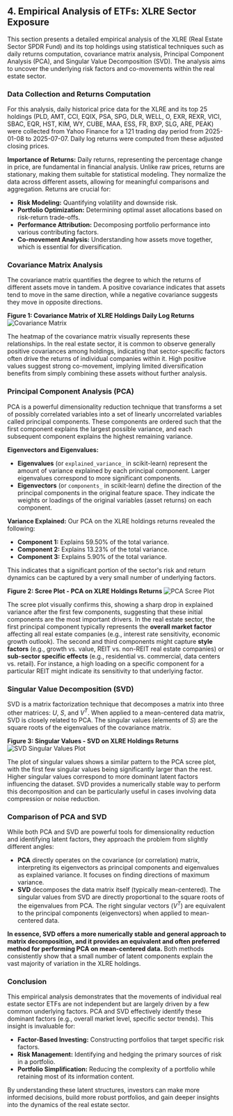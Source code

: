## 4. Empirical Analysis of ETFs: XLRE Sector Exposure

This section presents a detailed empirical analysis of the XLRE (Real Estate Sector SPDR Fund) and its top holdings using statistical techniques such as daily returns computation, covariance matrix analysis, Principal Component Analysis (PCA), and Singular Value Decomposition (SVD). The analysis aims to uncover the underlying risk factors and co-movements within the real estate sector.

### Data Collection and Returns Computation

For this analysis, daily historical price data for the XLRE and its top 25 holdings (PLD, AMT, CCI, EQIX, PSA, SPG, DLR, WELL, O, EXR, REXR, VICI, SBAC, EQR, HST, KIM, WY, CUBE, MAA, ESS, FR, BXP, SLG, ARE, PEAK) were collected from Yahoo Finance for a 121 trading day period from 2025-01-08 to 2025-07-07. Daily log returns were computed from these adjusted closing prices.

**Importance of Returns:**
Daily returns, representing the percentage change in price, are fundamental in financial analysis. Unlike raw prices, returns are stationary, making them suitable for statistical modeling. They normalize the data across different assets, allowing for meaningful comparisons and aggregation. Returns are crucial for:
* **Risk Modeling:** Quantifying volatility and downside risk.
* **Portfolio Optimization:** Determining optimal asset allocations based on risk-return trade-offs.
* **Performance Attribution:** Decomposing portfolio performance into various contributing factors.
* **Co-movement Analysis:** Understanding how assets move together, which is essential for diversification.

### Covariance Matrix Analysis

The covariance matrix quantifies the degree to which the returns of different assets move in tandem. A positive covariance indicates that assets tend to move in the same direction, while a negative covariance suggests they move in opposite directions.

**Figure 1: Covariance Matrix of XLRE Holdings Daily Log Returns**
![Covariance Matrix](covariance_matrix_xlre.png)

The heatmap of the covariance matrix visually represents these relationships. In the real estate sector, it is common to observe generally positive covariances among holdings, indicating that sector-specific factors often drive the returns of individual companies within it. High positive values suggest strong co-movement, implying limited diversification benefits from simply combining these assets without further analysis.

### Principal Component Analysis (PCA)

PCA is a powerful dimensionality reduction technique that transforms a set of possibly correlated variables into a set of linearly uncorrelated variables called principal components. These components are ordered such that the first component explains the largest possible variance, and each subsequent component explains the highest remaining variance.

**Eigenvectors and Eigenvalues:**
* **Eigenvalues** (or `explained_variance_` in scikit-learn) represent the amount of variance explained by each principal component. Larger eigenvalues correspond to more significant components.
* **Eigenvectors** (or `components_` in scikit-learn) define the direction of the principal components in the original feature space. They indicate the weights or loadings of the original variables (asset returns) on each component.

**Variance Explained:**
Our PCA on the XLRE holdings returns revealed the following:
* **Component 1:** Explains 59.50% of the total variance.
* **Component 2:** Explains 13.23% of the total variance.
* **Component 3:** Explains 5.90% of the total variance.

This indicates that a significant portion of the sector's risk and return dynamics can be captured by a very small number of underlying factors.

**Figure 2: Scree Plot - PCA on XLRE Holdings Returns**
![PCA Scree Plot](pca_scree_plot_xlre.png)

The scree plot visually confirms this, showing a sharp drop in explained variance after the first few components, suggesting that these initial components are the most important drivers.
In the real estate sector, the first principal component typically represents the **overall market factor** affecting all real estate companies (e.g., interest rate sensitivity, economic growth outlook). The second and third components might capture **style factors** (e.g., growth vs. value, REIT vs. non-REIT real estate companies) or **sub-sector specific effects** (e.g., residential vs. commercial, data centers vs. retail). For instance, a high loading on a specific component for a particular REIT might indicate its sensitivity to that underlying factor.

### Singular Value Decomposition (SVD)

SVD is a matrix factorization technique that decomposes a matrix into three other matrices: $U$, $S$, and $V^T$. When applied to a mean-centered data matrix, SVD is closely related to PCA. The singular values (elements of $S$) are the square roots of the eigenvalues of the covariance matrix.

**Figure 3: Singular Values - SVD on XLRE Holdings Returns**
![SVD Singular Values Plot](svd_plot_xlre.png)

The plot of singular values shows a similar pattern to the PCA scree plot, with the first few singular values being significantly larger than the rest. Higher singular values correspond to more dominant latent factors influencing the dataset. SVD provides a numerically stable way to perform this decomposition and can be particularly useful in cases involving data compression or noise reduction.

### Comparison of PCA and SVD

While both PCA and SVD are powerful tools for dimensionality reduction and identifying latent factors, they approach the problem from slightly different angles:
* **PCA** directly operates on the covariance (or correlation) matrix, interpreting its eigenvectors as principal components and eigenvalues as explained variance. It focuses on finding directions of maximum variance.
* **SVD** decomposes the data matrix itself (typically mean-centered). The singular values from SVD are directly proportional to the square roots of the eigenvalues from PCA. The right singular vectors ($V^T$) are equivalent to the principal components (eigenvectors) when applied to mean-centered data.

**In essence, SVD offers a more numerically stable and general approach to matrix decomposition, and it provides an equivalent and often preferred method for performing PCA on mean-centered data.** Both methods consistently show that a small number of latent components explain the vast majority of variation in the XLRE holdings.

### Conclusion

This empirical analysis demonstrates that the movements of individual real estate sector ETFs are not independent but are largely driven by a few common underlying factors. PCA and SVD effectively identify these dominant factors (e.g., overall market level, specific sector trends). This insight is invaluable for:
* **Factor-Based Investing:** Constructing portfolios that target specific risk factors.
* **Risk Management:** Identifying and hedging the primary sources of risk in a portfolio.
* **Portfolio Simplification:** Reducing the complexity of a portfolio while retaining most of its information content.

By understanding these latent structures, investors can make more informed decisions, build more robust portfolios, and gain deeper insights into the dynamics of the real estate sector.